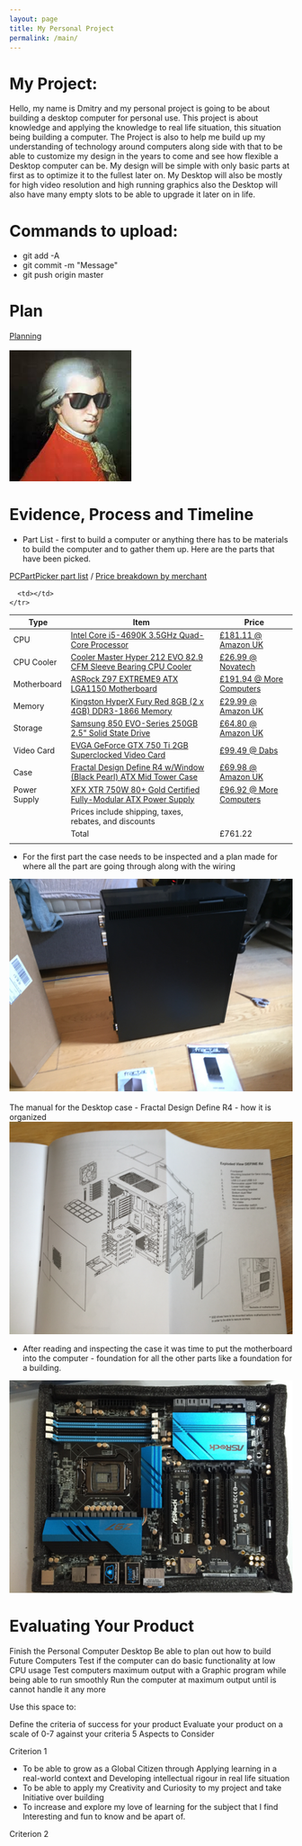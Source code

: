 ```yaml
---
layout: page
title: My Personal Project
permalink: /main/
---
```


# My Project:
Hello, my name is Dmitry and my personal project is going to be about building a desktop computer for personal use.
This project is about knowledge and applying the knowledge to real life situation, this situation being building a computer. The Project is also to help me build up my understanding of technology around computers along side with that to be able to customize my design in the years to come and see how flexible a Desktop computer can be. My design will be simple with only basic parts at first as to optimize it to the fullest later on. My Desktop will also be mostly for high video resolution and high running graphics also the Desktop will also have many empty slots to be able to upgrade it later on in life.


# Commands to upload:
* git add -A
* git commit -m "Message"
* git push origin master

# Plan
<a href="https://docs.google.com/document/d/1Q5sc9nASeDjAiL0NYgsWqgcm7UP-VyCEq-u_ditCe9M/edit">Planning</a>
<br><br>
<img src="/images/swag.jpg">

# Evidence, Process and Timeline
* Part List - first to build a computer or anything there has to be materials to build the computer and to gather them up. Here are the parts that have been picked.

<a href="http://uk.pcpartpicker.com/p/bwxCGX">PCPartPicker part list</a> / <a href="http://uk.pcpartpicker.com/p/bwxCGX/by_merchant/">Price breakdown by merchant</a>
<table class="pcpp-part-list">
  <thead>
    <tr>
      <th>Type</th>
      <th>Item</th>
      <th>Price</th>
    </tr>
  </thead>
  <tbody>
    <tr>
      <td class="pcpp-part-list-type">CPU</td>
      <td class="pcpp-part-list-item"><a href="http://uk.pcpartpicker.com/part/intel-cpu-bx80646i54690k">Intel Core i5-4690K 3.5GHz Quad-Core Processor</a></td>
      <td class="pcpp-part-list-price">
        <a href="http://uk.pcpartpicker.com/part/intel-cpu-bx80646i54690k">£181.11 @ Amazon UK</a>
      </td>
    </tr>
    <tr>
      <td class="pcpp-part-list-type">CPU Cooler</td>
      <td class="pcpp-part-list-item"><a href="http://uk.pcpartpicker.com/part/cooler-master-cpu-cooler-rr212e20pkr2">Cooler Master Hyper 212 EVO 82.9 CFM Sleeve Bearing CPU Cooler</a></td>
      <td class="pcpp-part-list-price">
        <a href="http://uk.pcpartpicker.com/part/cooler-master-cpu-cooler-rr212e20pkr2">£26.99 @ Novatech</a>
      </td>
    </tr>
    <tr>
      <td class="pcpp-part-list-type">Motherboard</td>
      <td class="pcpp-part-list-item"><a href="http://uk.pcpartpicker.com/part/asrock-motherboard-z97extreme9">ASRock Z97 EXTREME9 ATX LGA1150 Motherboard</a></td>
      <td class="pcpp-part-list-price">
        <a href="http://uk.pcpartpicker.com/part/asrock-motherboard-z97extreme9">£191.94 @ More Computers</a>
      </td>
    </tr>
    <tr>
      <td class="pcpp-part-list-type">Memory</td>
      <td class="pcpp-part-list-item"><a href="http://uk.pcpartpicker.com/part/kingston-memory-hx318c10frk28">Kingston HyperX Fury Red 8GB (2 x 4GB) DDR3-1866 Memory</a></td>
      <td class="pcpp-part-list-price">
        <a href="http://uk.pcpartpicker.com/part/kingston-memory-hx318c10frk28">£29.99 @ Amazon UK</a>
      </td>
    </tr>
    <tr>
      <td class="pcpp-part-list-type">Storage</td>
      <td class="pcpp-part-list-item"><a href="http://uk.pcpartpicker.com/part/samsung-internal-hard-drive-mz75e250bam">Samsung 850 EVO-Series 250GB 2.5" Solid State Drive</a></td>
      <td class="pcpp-part-list-price">
        <a href="http://uk.pcpartpicker.com/part/samsung-internal-hard-drive-mz75e250bam">£64.80 @ Amazon UK</a>
      </td>
    </tr>
    <tr>
      <td class="pcpp-part-list-type">Video Card</td>
      <td class="pcpp-part-list-item"><a href="http://uk.pcpartpicker.com/part/evga-video-card-02gp43753kr">EVGA GeForce GTX 750 Ti 2GB Superclocked Video Card</a></td>
      <td class="pcpp-part-list-price">
        <a href="http://uk.pcpartpicker.com/part/evga-video-card-02gp43753kr">£99.49 @ Dabs</a>
      </td>
    </tr>
    <tr>
      <td class="pcpp-part-list-type">Case</td>
      <td class="pcpp-part-list-item"><a href="http://uk.pcpartpicker.com/part/fractal-design-case-fdcadefr4blw">Fractal Design Define R4 w/Window (Black Pearl) ATX Mid Tower Case</a></td>
      <td class="pcpp-part-list-price">
        <a href="http://uk.pcpartpicker.com/part/fractal-design-case-fdcadefr4blw">£69.98 @ Amazon UK</a>
      </td>
    </tr>
    <tr>
      <td class="pcpp-part-list-type">Power Supply</td>
      <td class="pcpp-part-list-item"><a href="http://uk.pcpartpicker.com/part/xfx-power-supply-p1750bbefx">XFX XTR 750W 80+ Gold Certified Fully-Modular ATX Power Supply</a></td>
      <td class="pcpp-part-list-price">
        <a href="http://uk.pcpartpicker.com/part/xfx-power-supply-p1750bbefx">£96.92 @ More Computers</a>
      </td>
    </tr>
    <tr>
      <td></td>
      <td class="pcpp-part-list-price-note">Prices include shipping, taxes, rebates, and discounts</td>
      <td></td>
    </tr>
    <tr>
      <td></td>
      <td class="pcpp-part-list-total">Total</td>
      <td class="pcpp-part-list-total-price">£761.22</td>
    </tr>
    <tr>
      <td></td>

      <td></td>
    </tr>
  </tbody>
</table>

* For the first part the case needs to be inspected and a plan made for where all the part are going through along with the wiring

<img src="/images/case.jpg">
<br><br>
The manual for the Desktop case - Fractal Design Define R4 - how it is organized
<img src="/images/case_diagram.jpg">

* After reading and inspecting the case it was time to put the motherboard into the computer - foundation for all the other parts like a foundation for a building.
<img src="/images/motherboard.jpg">

# Evaluating Your Product

Finish the Personal Computer Desktop
Be able to plan out how to build Future Computers
Test if the computer can do basic functionality at low CPU usage
Test computers maximum output with a Graphic program while being able to run smoothly
Run the computer at maximum output until is cannot handle it any more


Use this space to:

Define the criteria of success for your product
Evaluate your product on a scale of 0-7 against your criteria
5 Aspects to Consider

Criterion 1

* To be able to grow as a Global Citizen through Applying learning in a real-world context and Developing intellectual rigour in real life situation
* To be able to apply my Creativity and Curiosity to my project and take Initiative over building
* To increase and explore my love of learning for the subject that I find Interesting and fun to know and be apart of.

Criterion 2

